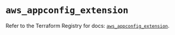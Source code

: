 # `aws_appconfig_extension`

Refer to the Terraform Registry for docs: [`aws_appconfig_extension`](https://registry.terraform.io/providers/hashicorp/aws/5.98.0/docs/resources/appconfig_extension).
